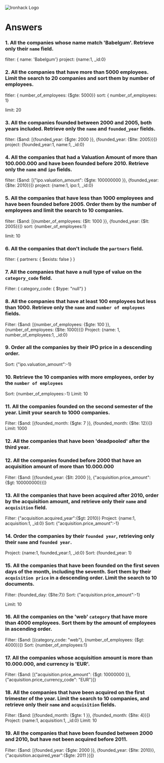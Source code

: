 ![Ironhack Logo](https://i.imgur.com/1QgrNNw.png)

# Answers

### 1. All the companies whose name match 'Babelgum'. Retrieve only their `name` field.

<!-- Your Code Goes Here -->

filter: { name: 'Babelgum'}
project: {name:1, \_id:0}

### 2. All the companies that have more than 5000 employees. Limit the search to 20 companies and sort them by **number of employees**.

<!-- Your Code Goes Here -->

fitler: { number_of_employees: {\$gte: 5000}}
sort: { number_of_employees: 1}

limit: 20

### 3. All the companies founded between 2000 and 2005, both years included. Retrieve only the `name` and `founded_year` fields.

<!-- Your Code Goes Here -->

filter: {$and: [{founded_year: {$gte: 2000 }}, {founded_year: {\$lte: 2005}}]}
project: {founded_year:1, name:1, \_id:0}

### 4. All the companies that had a Valuation Amount of more than 100.000.000 and have been founded before 2010. Retrieve only the `name` and `ipo` fields.

<!-- Your Code Goes Here -->

filter: {$and: [{"ipo.valuation_amount": {$gte: 100000000 }}, {founded_year: {\$lte: 2010}}]}
project: {name:1, ipo:1, \_id:0}

### 5. All the companies that have less than 1000 employees and have been founded before 2005. Order them by the number of employees and limit the search to 10 companies.

<!-- Your Code Goes Here -->

filter: {$and: [{number_of_employees: {$lt: 1000 }}, {founded_year: {\$lt: 2005}}]}
sort: {number_of_employees:1}

limit: 10

### 6. All the companies that don't include the `partners` field.

<!-- Your Code Goes Here -->

filter: { partners: { \$exists: false } }

### 7. All the companies that have a null type of value on the `category_code` field.

<!-- Your Code Goes Here -->

Filter: { category_code: { \$type: "null"} }

### 8. All the companies that have at least 100 employees but less than 1000. Retrieve only the `name` and `number of employees` fields.

<!-- Your Code Goes Here -->

Filter: {$and: [{number_of_employees: {$gte: 100 }}, {number_of_employees: {\$lte: 1000}}]}
Project: {name: 1, number_of_employees:1, \_id:0}

### 9. Order all the companies by their IPO price in a descending order.

<!-- Your Code Goes Here -->

Sort: {"ipo.valuation_amount":-1}

### 10. Retrieve the 10 companies with more employees, order by the `number of employees`

<!-- Your Code Goes Here -->

Sort: {number_of_employees:-1}
Limit: 10

### 11. All the companies founded on the second semester of the year. Limit your search to 1000 companies.

<!-- Your Code Goes Here -->

Filter: {$and: [{founded_month: {$gte: 7 }}, {founded_month: {\$lte: 12}}]}
Limit: 1000

### 12. All the companies that have been 'deadpooled' after the third year.

<!-- Your Code Goes Here -->

### 12. All the companies founded before 2000 that have an acquisition amount of more than 10.000.000

<!-- Your Code Goes Here -->

Filter: {$and: [{founded_year: {$lt: 2000 }}, {"acquisition.price_amount": {\$gt: 100000000}}]}

### 13. All the companies that have been acquired after 2010, order by the acquisition amount, and retrieve only their `name` and `acquisition` field.

<!-- Your Code Goes Here -->

Filter: {"acquisition.acquired_year":{\$gt: 2010}}
Project: {name:1, acquisition:1, \_id:0}
Sort: {"acquisition.price_amount":-1}

### 14. Order the companies by their `founded year`, retrieving only their `name` and `founded year`.

<!-- Your Code Goes Here -->

Project: {name:1, founded_year:1, \_id:0}
Sort: {founded_year: 1}

### 15. All the companies that have been founded on the first seven days of the month, including the seventh. Sort them by their `acquisition price` in a descending order. Limit the search to 10 documents.

<!-- Your Code Goes Here -->

Filter: {founded_day: {\$lte:7}}
Sort: {"acquisition.price_amount":-1}

Limit: 10

### 16. All the companies on the 'web' `category` that have more than 4000 employees. Sort them by the amount of employees in ascending order.

<!-- Your Code Goes Here -->

Filter: {$and: [{category_code: "web"}, {number_of_employees: {$gt: 4000}}]}
Sort: {number_of_employees:1}

### 17. All the companies whose acquisition amount is more than 10.000.000, and currency is 'EUR'.

<!-- Your Code Goes Here -->

Filter: {$and: [{"acquisition.price_amount": {$gt: 10000000 }}, {"acquisition.price_currency_code": "EUR"}]}

### 18. All the companies that have been acquired on the first trimester of the year. Limit the search to 10 companies, and retrieve only their `name` and `acquisition` fields.

<!-- Your Code Goes Here -->

Filter: {$and: [{founded_month: {$gte: 1 }}, {founded_month: {\$lte: 4}}]}
Project: {name:1, acquisition:1, \_id:0}
Limit: 10

### 19. All the companies that have been founded between 2000 and 2010, but have not been acquired before 2011.

<!-- Your Code Goes Here -->

Filter: {$and: [{founded_year: {$gte: 2000 }}, {founded_year: {$lte: 2010}}, {"acquisition.acquired_year":{$gte: 2011 }}]}
